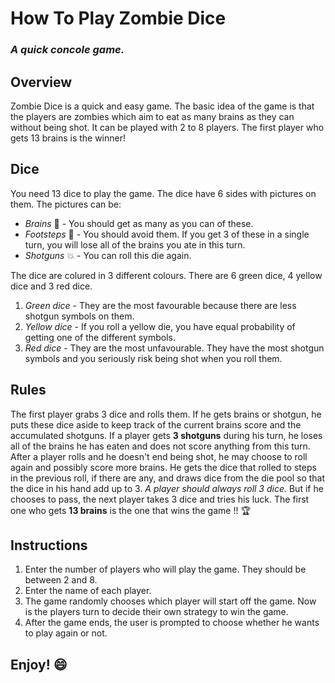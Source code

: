 # How To Play Zombie Dice
### *A quick concole game.*


## Overview
Zombie Dice is a quick and easy game. The basic idea of the game is that the players are zombies
which aim to eat as many brains as they can without being shot. It can be played with 2 to 8 players.
The first player who gets 13 brains is the winner!

## Dice
You need 13 dice to play the game. The dice have 6 sides with pictures on them. The pictures can be: 
* *Brains* :boy: - You should get as many as you can of these.
* *Footsteps* :feet: - You should avoid them. If you get 3 of these in a single turn, you will lose all of the brains you ate in this turn.
* *Shotguns* :boom: - You can roll this die again.

The dice are colured in 3 different colours. There are 6 green dice, 4 yellow dice and 3 red dice.
1. *Green dice* - They are the most favourable because there are less shotgun symbols on them.
2. *Yellow dice* - If you roll a yellow die, you have equal probability of getting one of the different symbols.
3. *Red dice* - They are the most unfavourable. They have the most shotgun symbols and you seriously risk being shot when you roll them.

## Rules
The first player grabs 3 dice and rolls them. If he gets brains or shotgun, he puts these dice aside to keep track of the current brains score and the accumulated shotguns. If a player gets **3 shotguns** during his turn, he loses all of the brains he has eaten and does not score anything from this turn. After a player rolls and he doesn't end being shot, he may choose to roll again and possibly score more brains. He gets the dice that rolled to steps in the previous roll, if there are any, and draws dice from the die pool so that the dice in his hand add up to 3. *A player should always roll 3 dice.* But if he chooses to pass, the next player takes 3 dice and tries his luck. The first one who gets **13 brains** is the one that wins the game !! :trophy:

## Instructions
1. Enter the number of players who will play the game. They should be between 2 and 8.
2. Enter the name of each player.
3. The game randomly chooses which player will start off the game. Now is the players turn to decide their own strategy to win the game.
4. After the game ends, the user is prompted to choose whether he wants to play again or not.

## Enjoy! :smile:
